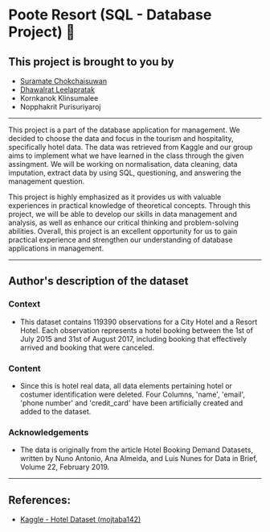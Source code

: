 # Poote Resort (SQL - Database Project) 🏨
## This project is brought to you by 
* [Suramate Chokchaisuwan](https://github.com/sc-matthew)
* [Dhawalrat Leelapratak](https://github.com/Dhawalratlee)
* Kornkanok Klinsumalee
* Nopphakrit Purisuriyaroj

---
This project is a part of the database application for management. We decided to choose the data and focus in the tourism and hospitality, specifically hotel data. The data was retrieved from Kaggle and our group aims to implement what we have learned in the class through the given assingment. We will be working on normalisation, data cleaning, data imputation, extract data by using SQL, questioning, and answering the management question.

This project is highly emphasized as it provides us with valuable experiences in practical knowledge of theoretical concepts. Through this project, we will be able to develop our skills in data management and analysis, as well as enhance our critical thinking and problem-solving abilities. Overall, this project is an excellent opportunity for us to gain practical experience and strengthen our understanding of database applications in management.

---
## Author's description of the dataset

### Context
* This dataset contains 119390 observations for a City Hotel and a Resort Hotel. Each observation represents a hotel booking between the 1st of July 2015 and 31st of August 2017, including booking that effectively arrived and booking that were canceled.

### Content
* Since this is hotel real data, all data elements pertaining hotel or costumer identification were deleted.
Four Columns, 'name', 'email', 'phone number' and 'credit_card' have been artificially created and added to the dataset.

### Acknowledgements
* The data is originally from the article Hotel Booking Demand Datasets, written by Nuno Antonio, Ana Almeida, and Luis Nunes for Data in Brief, Volume 22, February 2019.

---
## References:
* [Kaggle - Hotel Dataset (mojtaba142)](https://www.kaggle.com/datasets/mojtaba142/hotel-booking)
